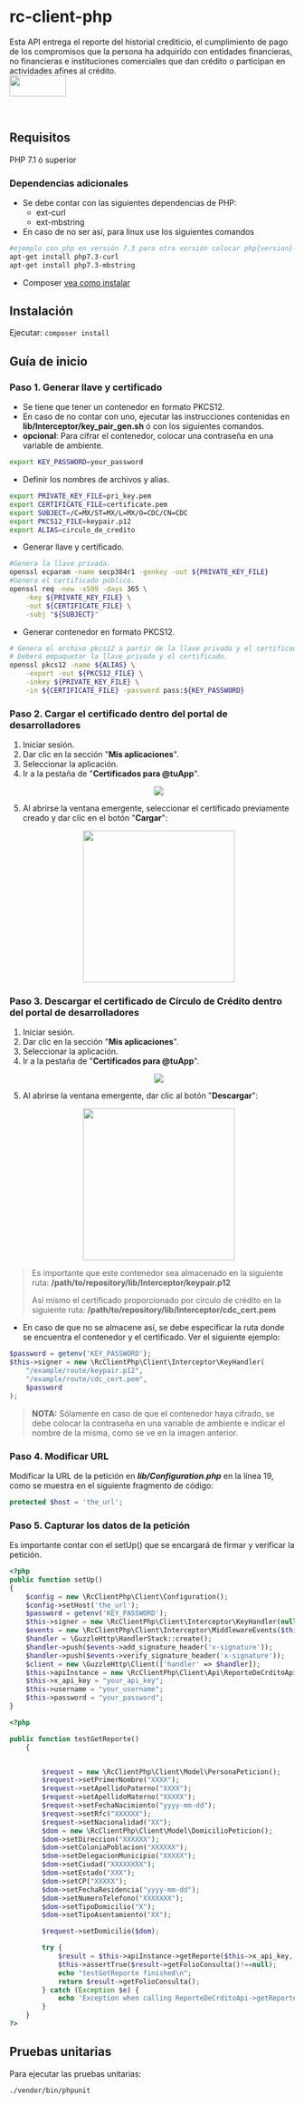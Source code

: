 # rc-client-php
<p>Esta API entrega el reporte del historial crediticio, el cumplimiento de pago de los compromisos que la persona ha adquirido con entidades financieras, no financieras e instituciones comerciales que dan crédito o participan en actividades afines al crédito.<br/><img src='https://www.circulodecredito.com.mx/assets/img/logocirculo.png' height='37' width='100'/></p><br/>

## Requisitos

PHP 7.1 ó superior
### Dependencias adicionales
- Se debe contar con las siguientes dependencias de PHP:
    - ext-curl
    - ext-mbstring
- En caso de no ser así, para linux use los siguientes comandos
```sh
#ejemplo con php en versión 7.3 para otra versión colocar php{version}-curl
apt-get install php7.3-curl
apt-get install php7.3-mbstring
```
- Composer [vea como instalar][1]
## Instalación

Ejecutar: `composer install`
## Guía de inicio
### Paso 1. Generar llave y certificado
- Se tiene que tener un contenedor en formato PKCS12.
- En caso de no contar con uno, ejecutar las instrucciones contenidas en **lib/Interceptor/key_pair_gen.sh** ó con los siguientes comandos.
- **opcional**: Para cifrar el contenedor, colocar una contraseña en una variable de ambiente.
```sh
export KEY_PASSWORD=your_password
```
- Definir los nombres de archivos y alias.
```sh
export PRIVATE_KEY_FILE=pri_key.pem
export CERTIFICATE_FILE=certificate.pem
export SUBJECT=/C=MX/ST=MX/L=MX/O=CDC/CN=CDC
export PKCS12_FILE=keypair.p12
export ALIAS=circulo_de_credito
```
- Generar llave y certificado.
```sh
#Genera la llave privada.
openssl ecparam -name secp384r1 -genkey -out ${PRIVATE_KEY_FILE}
#Genera el certificado público.
openssl req -new -x509 -days 365 \
    -key ${PRIVATE_KEY_FILE} \
    -out ${CERTIFICATE_FILE} \
    -subj "${SUBJECT}"
```
- Generar contenedor en formato PKCS12.
```sh
# Genera el archivo pkcs12 a partir de la llave privada y el certificado.
# Deberá empaquetar la llave privada y el certificado.
openssl pkcs12 -name ${ALIAS} \
    -export -out ${PKCS12_FILE} \
    -inkey ${PRIVATE_KEY_FILE} \
    -in ${CERTIFICATE_FILE} -password pass:${KEY_PASSWORD}
```
### Paso 2. Cargar el certificado dentro del portal de desarrolladores
 1. Iniciar sesión.
 2. Dar clic en la sección "**Mis aplicaciones**".
 3. Seleccionar la aplicación.
 4. Ir a la pestaña de "**Certificados para @tuApp**".
    <p align="center">
      <img src="https://github.com/APIHub-CdC/imagenes-cdc/blob/master/applications.png">
    </p>
 5. Al abrirse la ventana emergente, seleccionar el certificado previamente creado y dar clic en el botón "**Cargar**":
    <p align="center">
      <img src="https://github.com/APIHub-CdC/imagenes-cdc/blob/master/upload_cert.png" width="268">
    </p>
### Paso 3. Descargar el certificado de Círculo de Crédito dentro del portal de desarrolladores
 1. Iniciar sesión.
 2. Dar clic en la sección "**Mis aplicaciones**".
 3. Seleccionar la aplicación.
 4. Ir a la pestaña de "**Certificados para @tuApp**".
    <p align="center">
        <img src="https://github.com/APIHub-CdC/imagenes-cdc/blob/master/applications.png">
    </p>
 5. Al abrirse la ventana emergente, dar clic al botón "**Descargar**":
    <p align="center">
        <img src="https://github.com/APIHub-CdC/imagenes-cdc/blob/master/download_cert.png" width="268">
    </p>
 > Es importante que este contenedor sea almacenado en la siguiente ruta:
 > **/path/to/repository/lib/Interceptor/keypair.p12**
 >
 > Así mismo el certificado proporcionado por círculo de crédito en la siguiente ruta:
 > **/path/to/repository/lib/Interceptor/cdc_cert.pem**
- En caso de que no se almacene así, se debe especificar la ruta donde se encuentra el contenedor y el certificado. Ver el siguiente ejemplo:
```php
$password = getenv('KEY_PASSWORD');
$this->signer = new \RcClientPhp\Client\Interceptor\KeyHandler(
    "/example/route/keypair.p12",
    "/example/route/cdc_cert.pem",
    $password
);
```
 > **NOTA:** Sólamente en caso de que el contenedor haya cifrado, se debe colocar la contraseña en una variable de ambiente e indicar el nombre de la misma, como se ve en la imagen anterior.
### Paso 4. Modificar URL
 Modificar la URL de la petición en ***lib/Configuration.php*** en la línea 19, como se muestra en el siguiente fragmento de código:
 ```php
 protected $host = 'the_url';
 ```
### Paso 5. Capturar los datos de la petición

Es importante contar con el setUp() que se encargará de firmar y verificar la petición.
```php
<?php
public function setUp()
{
    $config = new \RcClientPhp\Client\Configuration();
    $config->setHost('the_url');
    $password = getenv('KEY_PASSWORD');
    $this->signer = new \RcClientPhp\Client\Interceptor\KeyHandler(null, null, $password);
    $events = new \RcClientPhp\Client\Interceptor\MiddlewareEvents($this->signer);
    $handler = \GuzzleHttp\HandlerStack::create();
    $handler->push($events->add_signature_header('x-signature'));
    $handler->push($events->verify_signature_header('x-signature'));
    $client = new \GuzzleHttp\Client(['handler' => $handler]);
    $this->apiInstance = new \RcClientPhp\Client\Api\ReporteDeCrditoApi($client, $config);
    $this->x_api_key = "your_api_key";
    $this->username = "your_username";
    $this->password = "your_password";
}    
```
```php
<?php

public function testGetReporte()
    {


        $request = new \RcClientPhp\Client\Model\PersonaPeticion();
        $request->setPrimerNombre("XXXX");
        $request->setApellidoPaterno("XXXX");
        $request->setApellidoMaterno("XXXXX");
        $request->setFechaNacimiento("yyyy-mm-dd");
        $request->setRfc("XXXXXX");
        $request->setNacionalidad("XX");
        $dom = new \RcClientPhp\Client\Model\DomicilioPeticion();
        $dom->setDireccion("XXXXXX");
        $dom->setColoniaPoblacion("XXXXXX");
        $dom->setDelegacionMunicipio("XXXXX");
        $dom->setCiudad("XXXXXXXX");
        $dom->setEstado("XXX");
        $dom->setCP("XXXXX");
        $dom->setFechaResidencia("yyyy-mm-dd");
        $dom->setNumeroTelefono("XXXXXXX");
        $dom->setTipoDomicilio("X");
        $dom->setTipoAsentamiento("XX");

        $request->setDomicilio($dom);

        try {
            $result = $this->apiInstance->getReporte($this->x_api_key, $this->username, $this->password, $request);
            $this->assertTrue($result->getFolioConsulta()!==null);
            echo "testGetReporte finished\n";
            return $result->getFolioConsulta();
        } catch (Exception $e) {
            echo 'Exception when calling ReporteDeCrditoApi->getReporte: ', $e->getMessage(), PHP_EOL;
        }
    }
?>
```
## Pruebas unitarias

Para ejecutar las pruebas unitarias:
```sh
./vendor/bin/phpunit
```
[1]: https://getcomposer.org/doc/00-intro.md#installation-linux-unix-macos